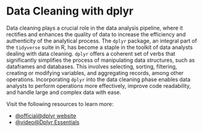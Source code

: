 # Data Cleaning with dplyr

Data cleaning plays a crucial role in the data analysis pipeline, where it rectifies and enhances the quality of data to increase the efficiency and authenticity of the analytical process. The `dplyr` package, an integral part of the `tidyverse` suite in R, has become a staple in the toolkit of data analysts dealing with data cleaning. `dplyr` offers a coherent set of verbs that significantly simplifies the process of manipulating data structures, such as dataframes and databases. This involves selecting, sorting, filtering, creating or modifying variables, and aggregating records, among other operations. Incorporating `dplyr` into the data cleaning phase enables data analysts to perform operations more effectively, improve code readability, and handle large and complex data with ease.

Visit the following resources to learn more:

- [@official@dplyr website](https://dplyr.tidyverse.org/)
- [@video@Dplyr Essentials](https://www.youtube.com/watch?v=Gvhkp-Yw65U)